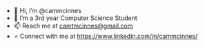 - 👋 Hi, I’m @cammcinnes
- 👀 I’m a 3rd year Computer Science Student
- 📫 Reach me at camtmcinnes@gmail.com
- ⭐️ Connect with me at https://www.linkedin.com/in/cammcinnes/
<!---
cammcinnes/cammcinnes is a ✨ special ✨ repository because its `README.md` (this file) appears on your GitHub profile.
You can click the Preview link to take a look at your changes.
--->
